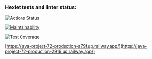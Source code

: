### Hexlet tests and linter status:
[![Actions Status](https://github.com/MaksimDenisov/java-project-72/workflows/hexlet-check/badge.svg)](https://github.com/MaksimDenisov/java-project-72/actions)

[![Maintainability](https://api.codeclimate.com/v1/badges/2c97e05d7b9a965d159d/maintainability)](https://codeclimate.com/github/MaksimDenisov/java-project-72/maintainability)

[![Test Coverage](https://api.codeclimate.com/v1/badges/2c97e05d7b9a965d159d/test_coverage)](https://codeclimate.com/github/MaksimDenisov/java-project-72/test_coverage)


[https://java-project-72-production-a79f.up.railway.app/](https://java-project-72-production-2919.up.railway.app/)

